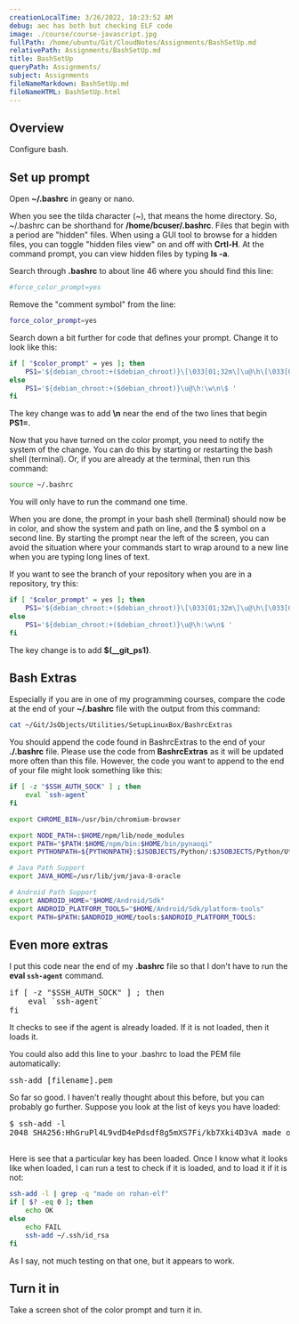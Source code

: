 ```yaml
---
creationLocalTime: 3/26/2022, 10:23:52 AM
debug: aec has both but checking ELF code
image: ./course/course-javascript.jpg
fullPath: /home/ubuntu/Git/CloudNotes/Assignments/BashSetUp.md
relativePath: Assignments/BashSetUp.md
title: BashSetUp
queryPath: Assignments/
subject: Assignments
fileNameMarkdown: BashSetUp.md
fileNameHTML: BashSetUp.html
---
```



<!-- toc -->
<!-- tocstop -->

## Overview

Configure bash.

## Set up prompt

Open **~/.bashrc** in geany or nano.

When you see the tilda character (~), that means the home directory. So, ~/.bashrc can be shorthand for **/home/bcuser/.bashrc**. Files that begin with a period are "hidden" files. When using a GUI tool to browse for a hidden files, you can toggle "hidden files view" on and off with **Crtl-H**. At the command prompt, you can view hidden files by typing **ls -a**.

Search through **.bashrc** to about line 46 where you should find this line:

```bash
#force_color_prompt=yes
```

Remove the "comment symbol" from the line:

```bash
force_color_prompt=yes
```

Search down a bit further for code that defines your prompt. Change it to look like this:

```bash
if [ "$color_prompt" = yes ]; then
    PS1='${debian_chroot:+($debian_chroot)}\[\033[01;32m\]\u@\h\[\033[00m\]:\[\033[01;34m\]\w\[\033[00m\]\n\$ '
else
    PS1='${debian_chroot:+($debian_chroot)}\u@\h:\w\n\$ '
fi
```

The key change was to add **\n** near the end of the two lines that begin **PS1=**.

Now that you have turned on the color prompt, you need to notify the system of the change. You can do this by starting or restarting the bash shell (terminal). Or, if you are already at the terminal, then run this command:

```bash
source ~/.bashrc
```

You will only have to run the command one time.

When you are done, the prompt in your bash shell (terminal) should now be in color, and show the system and path on line, and the $ symbol on a second line. By starting the prompt near the left of the screen, you can avoid the situation where your commands start to wrap around to a new line when you are typing long lines of text.

If you want to see the branch of your repository when you are in a repository, try this:

```bash
if [ "$color_prompt" = yes ]; then
    PS1='${debian_chroot:+($debian_chroot)}\[\033[01;32m\]\u@\h\[\033[00m\]:\[\033[01;34m\]\w\[\033[00m\]$(__git_ps1)\n\$ '
else
    PS1='${debian_chroot:+($debian_chroot)}\u@\h:\w\n$ '
fi
```

The key change is to add **$(__git_ps1)**.

## Bash Extras

Especially if you are in one of my programming courses, compare the code at the end of your **~/.bashrc** file with the output from this command:

```bash
cat ~/Git/JsObjects/Utilities/SetupLinuxBox/BashrcExtras
```

You should append the code found in BashrcExtras to the end of your **./.bashrc** file. Please use the code from **BashrcExtras** as it will be updated more often than this file. However, the code you want to append to the end of your file might look something like this:

```bash
if [ -z "$SSH_AUTH_SOCK" ] ; then
    eval `ssh-agent`
fi

export CHROME_BIN=/usr/bin/chromium-browser

export NODE_PATH=:$HOME/npm/lib/node_modules
export PATH="$PATH:$HOME/npm/bin:$HOME/bin/pynaoqi"
export PYTHONPATH=${PYTHONPATH}:$JSOBJECTS/Python/:$JSOBJECTS/Python/Utils/:$HOME/bin/pynao

# Java Path Support
export JAVA_HOME=/usr/lib/jvm/java-8-oracle

# Android Path Support
export ANDROID_HOME="$HOME/Android/Sdk"
export ANDROID_PLATFORM_TOOLS="$HOME/Android/Sdk/platform-tools"
export PATH=$PATH:$ANDROID_HOME/tools:$ANDROID_PLATFORM_TOOLS:
```

## Even more extras

I put this code near the end of my **.bashrc** file so that I don't have to run the **eval `ssh-agent`** command.

<pre>if [ -z "$SSH_AUTH_SOCK" ] ; then  
    eval `ssh-agent`  
fi</pre>

It checks to see if the agent is already loaded. If it is not loaded, then it loads it.

You could also add this line to your .bashrc to load the PEM file automatically:

<pre>ssh-add [filename].pem</pre>

So far so good. I haven't really thought about this before, but you can probably go further. Suppose you look at the list of keys you have loaded:

<pre>$ ssh-add -l  
2048 SHA256:HhGruPl4L9vdD4ePdsdf8g5mXS7Fi/kb7Xki4D3vA made on rohan-elf oct 2017 (RSA)  

</pre>

Here is see that a particular key has been loaded. Once I know what it looks like when loaded, I can run a test to check if it is loaded, and to load it if it is not:

```bash
ssh-add -l | grep -q "made on rohan-elf"  
if [ $? -eq 0 ]; then  
    echo OK  
else  
    echo FAIL  
    ssh-add ~/.ssh/id_rsa  
fi
```
As I say, not much testing on that one, but it appears to work.

## Turn it in

Take a screen shot of the color prompt and turn it in.
